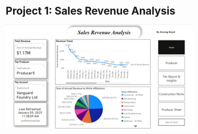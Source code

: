 <h1>Project 1: Sales Revenue Analysis</h1>
<img src='https://github.com/deafult0user/Infosys-Springboard/blob/26494a44b67d0302826667317de37dd7c7f295ac/Sales%20Revenue%20Dashboard/Sales.png' />
